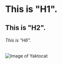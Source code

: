 # This is "H1".
## This is "H2".
###### This is "H6".

![Image of Yaktocat](https://octodex.github.com/images/yaktocat.png)


